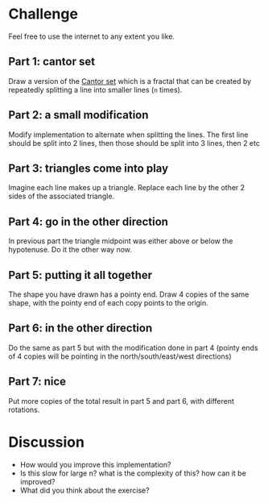 # Challenge

Feel free to use the internet to any extent you like.

## Part 1: cantor set

Draw a version of the [Cantor set](https://en.wikipedia.org/wiki/Cantor_set) which is a fractal that can be created by repeatedly splitting a line into smaller lines (`n` times).

## Part 2: a small modification

Modify implementation to alternate when splitting the lines. The first line should be split into 2 lines, then those should be split into 3 lines, then 2 etc

## Part 3: triangles come into play

Imagine each line makes up a triangle. Replace each line by the other 2 sides of the associated triangle.

## Part 4: go in the other direction

In previous part the triangle midpoint was either above or below the hypotenuse. Do it the other way now.

## Part 5: putting it all together
The shape you have drawn has a pointy end. Draw 4 copies of the same shape, with the pointy end of each copy points to the origin.

## Part 6: in the other direction
Do the same as part 5 but with the modification done in part 4 (pointy ends of 4 copies will be pointing in the north/south/east/west directions)

## Part 7: nice
Put more copies of the total result in part 5 and part 6, with different rotations.


# Discussion
- How would you improve this implementation?
- Is this slow for large n? what is the complexity of this? how can it be improved?
- What did you think about the exercise?
